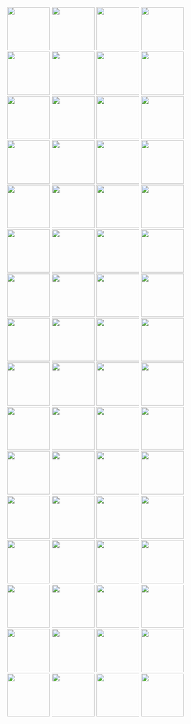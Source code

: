 <div id="header" align="center">
  <img src="https://media1.tenor.com/m/N0MNEV-5or4AAAAC/chipi-chipi-chipi.gif" width="100"/>
  <img src="https://media1.tenor.com/m/N0MNEV-5or4AAAAC/chipi-chipi-chipi.gif" width="100"/>
  <img src="https://media1.tenor.com/m/N0MNEV-5or4AAAAC/chipi-chipi-chipi.gif" width="100"/>
  <img src="https://media1.tenor.com/m/N0MNEV-5or4AAAAC/chipi-chipi-chipi.gif" width="100"/>
  <img src="https://media1.tenor.com/m/N0MNEV-5or4AAAAC/chipi-chipi-chipi.gif" width="100"/>
  <img src="https://media1.tenor.com/m/N0MNEV-5or4AAAAC/chipi-chipi-chipi.gif" width="100"/>
  <img src="https://media1.tenor.com/m/N0MNEV-5or4AAAAC/chipi-chipi-chipi.gif" width="100"/>
  <img src="https://media1.tenor.com/m/N0MNEV-5or4AAAAC/chipi-chipi-chipi.gif" width="100"/>
  <img src="https://media1.tenor.com/m/N0MNEV-5or4AAAAC/chipi-chipi-chipi.gif" width="100"/>
  <img src="https://media1.tenor.com/m/N0MNEV-5or4AAAAC/chipi-chipi-chipi.gif" width="100"/>
  <img src="https://media1.tenor.com/m/N0MNEV-5or4AAAAC/chipi-chipi-chipi.gif" width="100"/>
  <img src="https://media1.tenor.com/m/N0MNEV-5or4AAAAC/chipi-chipi-chipi.gif" width="100"/>
  <img src="https://media1.tenor.com/m/N0MNEV-5or4AAAAC/chipi-chipi-chipi.gif" width="100"/>
  <img src="https://media1.tenor.com/m/N0MNEV-5or4AAAAC/chipi-chipi-chipi.gif" width="100"/>
  <img src="https://media1.tenor.com/m/N0MNEV-5or4AAAAC/chipi-chipi-chipi.gif" width="100"/>
  <img src="https://media1.tenor.com/m/N0MNEV-5or4AAAAC/chipi-chipi-chipi.gif" width="100"/>
  <img src="https://media1.tenor.com/m/N0MNEV-5or4AAAAC/chipi-chipi-chipi.gif" width="100"/>
  <img src="https://media1.tenor.com/m/N0MNEV-5or4AAAAC/chipi-chipi-chipi.gif" width="100"/>
  <img src="https://media1.tenor.com/m/N0MNEV-5or4AAAAC/chipi-chipi-chipi.gif" width="100"/>
  <img src="https://media1.tenor.com/m/N0MNEV-5or4AAAAC/chipi-chipi-chipi.gif" width="100"/>
  <img src="https://media1.tenor.com/m/N0MNEV-5or4AAAAC/chipi-chipi-chipi.gif" width="100"/>
  <img src="https://media1.tenor.com/m/N0MNEV-5or4AAAAC/chipi-chipi-chipi.gif" width="100"/>
  <img src="https://media1.tenor.com/m/N0MNEV-5or4AAAAC/chipi-chipi-chipi.gif" width="100"/>
  <img src="https://media1.tenor.com/m/N0MNEV-5or4AAAAC/chipi-chipi-chipi.gif" width="100"/>
  <img src="https://media1.tenor.com/m/N0MNEV-5or4AAAAC/chipi-chipi-chipi.gif" width="100"/>
  <img src="https://media1.tenor.com/m/N0MNEV-5or4AAAAC/chipi-chipi-chipi.gif" width="100"/>
  <img src="https://media1.tenor.com/m/N0MNEV-5or4AAAAC/chipi-chipi-chipi.gif" width="100"/>
  <img src="https://media1.tenor.com/m/N0MNEV-5or4AAAAC/chipi-chipi-chipi.gif" width="100"/>
  <img src="https://media1.tenor.com/m/N0MNEV-5or4AAAAC/chipi-chipi-chipi.gif" width="100"/>
  <img src="https://media1.tenor.com/m/N0MNEV-5or4AAAAC/chipi-chipi-chipi.gif" width="100"/>
  <img src="https://media1.tenor.com/m/N0MNEV-5or4AAAAC/chipi-chipi-chipi.gif" width="100"/>
  <img src="https://media1.tenor.com/m/N0MNEV-5or4AAAAC/chipi-chipi-chipi.gif" width="100"/>
  <img src="https://media1.tenor.com/m/N0MNEV-5or4AAAAC/chipi-chipi-chipi.gif" width="100"/>
  <img src="https://media1.tenor.com/m/N0MNEV-5or4AAAAC/chipi-chipi-chipi.gif" width="100"/>
  <img src="https://media1.tenor.com/m/N0MNEV-5or4AAAAC/chipi-chipi-chipi.gif" width="100"/>
  <img src="https://media1.tenor.com/m/N0MNEV-5or4AAAAC/chipi-chipi-chipi.gif" width="100"/>
  <img src="https://media1.tenor.com/m/N0MNEV-5or4AAAAC/chipi-chipi-chipi.gif" width="100"/>
  <img src="https://media1.tenor.com/m/N0MNEV-5or4AAAAC/chipi-chipi-chipi.gif" width="100"/>
  <img src="https://media1.tenor.com/m/N0MNEV-5or4AAAAC/chipi-chipi-chipi.gif" width="100"/>
  <img src="https://media1.tenor.com/m/N0MNEV-5or4AAAAC/chipi-chipi-chipi.gif" width="100"/>
  <img src="https://media1.tenor.com/m/N0MNEV-5or4AAAAC/chipi-chipi-chipi.gif" width="100"/>
  <img src="https://media1.tenor.com/m/N0MNEV-5or4AAAAC/chipi-chipi-chipi.gif" width="100"/>
  <img src="https://media1.tenor.com/m/N0MNEV-5or4AAAAC/chipi-chipi-chipi.gif" width="100"/>
  <img src="https://media1.tenor.com/m/N0MNEV-5or4AAAAC/chipi-chipi-chipi.gif" width="100"/>
  <img src="https://media1.tenor.com/m/N0MNEV-5or4AAAAC/chipi-chipi-chipi.gif" width="100"/>
  <img src="https://media1.tenor.com/m/N0MNEV-5or4AAAAC/chipi-chipi-chipi.gif" width="100"/>
  <img src="https://media1.tenor.com/m/N0MNEV-5or4AAAAC/chipi-chipi-chipi.gif" width="100"/>
  <img src="https://media1.tenor.com/m/N0MNEV-5or4AAAAC/chipi-chipi-chipi.gif" width="100"/>
  <img src="https://media1.tenor.com/m/N0MNEV-5or4AAAAC/chipi-chipi-chipi.gif" width="100"/>
  <img src="https://media1.tenor.com/m/N0MNEV-5or4AAAAC/chipi-chipi-chipi.gif" width="100"/>
  <img src="https://media1.tenor.com/m/N0MNEV-5or4AAAAC/chipi-chipi-chipi.gif" width="100"/>
  <img src="https://media1.tenor.com/m/N0MNEV-5or4AAAAC/chipi-chipi-chipi.gif" width="100"/>
  <img src="https://media1.tenor.com/m/N0MNEV-5or4AAAAC/chipi-chipi-chipi.gif" width="100"/>
  <img src="https://media1.tenor.com/m/N0MNEV-5or4AAAAC/chipi-chipi-chipi.gif" width="100"/>
  <img src="https://media1.tenor.com/m/N0MNEV-5or4AAAAC/chipi-chipi-chipi.gif" width="100"/>
  <img src="https://media1.tenor.com/m/N0MNEV-5or4AAAAC/chipi-chipi-chipi.gif" width="100"/>
  <img src="https://media1.tenor.com/m/N0MNEV-5or4AAAAC/chipi-chipi-chipi.gif" width="100"/>
  <img src="https://media1.tenor.com/m/N0MNEV-5or4AAAAC/chipi-chipi-chipi.gif" width="100"/>
  <img src="https://media1.tenor.com/m/N0MNEV-5or4AAAAC/chipi-chipi-chipi.gif" width="100"/>
  <img src="https://media1.tenor.com/m/N0MNEV-5or4AAAAC/chipi-chipi-chipi.gif" width="100"/>
  <img src="https://media1.tenor.com/m/N0MNEV-5or4AAAAC/chipi-chipi-chipi.gif" width="100"/>
  <img src="https://media1.tenor.com/m/N0MNEV-5or4AAAAC/chipi-chipi-chipi.gif" width="100"/>
  <img src="https://media1.tenor.com/m/N0MNEV-5or4AAAAC/chipi-chipi-chipi.gif" width="100"/>
  <img src="https://media1.tenor.com/m/N0MNEV-5or4AAAAC/chipi-chipi-chipi.gif" width="100"/>
</div>
